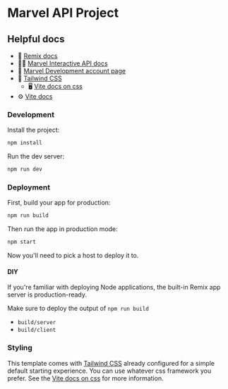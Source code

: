 # Marvel API Project

## Helpful docs

- 📖 [Remix docs](https://remix.run/docs)
- 🦸‍♂️ [Marvel Interactive API docs](https://developer.marvel.com/docs)
- 🔑 [Marvel Development account page](https://developer.marvel.com/account)
- 🎨 [Tailwind CSS](https://tailwindcss.com/)
  - 🖥️ [Vite docs on css](https://vitejs.dev/guide/features.html#css)
- ⚙️ [Vite docs](https://v5.vite.dev/guide/)

### Development

Install the project:

```sh
npm install
```

Run the dev server:

```sh
npm run dev
```

### Deployment

First, build your app for production:

```sh
npm run build
```

Then run the app in production mode:

```sh
npm start
```

Now you'll need to pick a host to deploy it to.

#### DIY

If you're familiar with deploying Node applications, the built-in Remix app server is production-ready.

Make sure to deploy the output of `npm run build`

- `build/server`
- `build/client`

### Styling

This template comes with [Tailwind CSS](https://tailwindcss.com/) already configured for a simple default starting experience. You can use whatever css framework you prefer. See the [Vite docs on css](https://vitejs.dev/guide/features.html#css) for more information.
